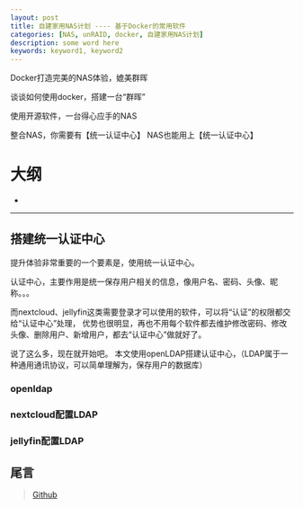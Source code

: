```yaml
---
layout: post
title: 自建家用NAS计划 ---- 基于Docker的常用软件
categories: [NAS, unRAID, docker, 自建家用NAS计划]
description: some word here
keywords: keyword1, keyword2
---
```




Docker打造完美的NAS体验，媲美群晖

谈谈如何使用docker，搭建一台“群晖”

使用开源软件，一台得心应手的NAS

整合NAS，你需要有【统一认证中心】
NAS也能用上【统一认证中心】

# 大纲
- 

----
## 搭建统一认证中心
提升体验非常重要的一个要素是，使用统一认证中心。

认证中心，主要作用是统一保存用户相关的信息，像用户名、密码、头像、昵称。。。

而nextcloud、jellyfin这类需要登录才可以使用的软件，可以将“认证”的权限都交给“认证中心”处理，
优势也很明显，再也不用每个软件都去维护修改密码、修改头像、删除用户、新增用户，都去“认证中心”做就好了。


说了这么多，现在就开始吧。
本文使用openLDAP搭建认证中心，（LDAP属于一种通用通讯协议，可以简单理解为，保存用户的数据库）

### openldap


### nextcloud配置LDAP

### jellyfin配置LDAP


## 尾言


> [Github]()